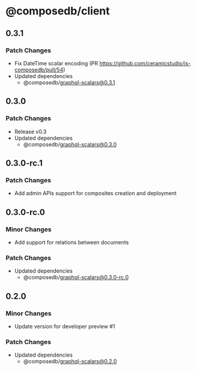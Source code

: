 # @composedb/client

## 0.3.1

### Patch Changes

- Fix DateTime scalar encoding (PR https://github.com/ceramicstudio/js-composedb/pull/54)
- Updated dependencies
  - @composedb/graphql-scalars@0.3.1

## 0.3.0

### Patch Changes

- Release v0.3
- Updated dependencies
  - @composedb/graphql-scalars@0.3.0

## 0.3.0-rc.1

### Patch Changes

- Add admin APIs support for composites creation and deployment

## 0.3.0-rc.0

### Minor Changes

- Add support for relations between documents

### Patch Changes

- Updated dependencies
  - @composedb/graphql-scalars@0.3.0-rc.0

## 0.2.0

### Minor Changes

- Update version for developer preview #1

### Patch Changes

- Updated dependencies
  - @composedb/graphql-scalars@0.2.0
